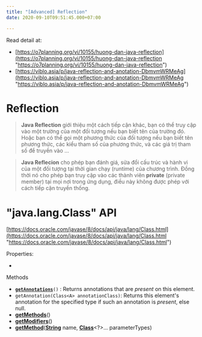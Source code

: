 ```yaml
---
title: "[Advanced] Reflection"
date: 2020-09-10T09:51:45.000+07:00

---
```

Read detail at: 

* [https://o7planning.org/vi/10155/huong-dan-java-reflection](https://o7planning.org/vi/10155/huong-dan-java-reflection "https://o7planning.org/vi/10155/huong-dan-java-reflection")
* [https://viblo.asia/p/java-reflection-and-anotation-DbmvmWRMeAg](https://viblo.asia/p/java-reflection-and-anotation-DbmvmWRMeAg "https://viblo.asia/p/java-reflection-and-anotation-DbmvmWRMeAg")

# Reflection

> **Java Reflection** giới thiệu một cách tiếp cận khác, bạn có thể truy cập vào một trường của một đối tượng nếu bạn biết tên của trường đó. Hoặc bạn có thể gọi một phương thức của đối tượng nếu bạn biết tên phương thức, các kiểu tham số của phương thức, và các giá trị tham số để truyền vào ...

> **Java Reflecion** cho phép bạn đánh giá, sửa đổi cấu trúc và hành vi của một đối tượng tại thời gian chạy (runtime) của chương trình. Đồng thời nó cho phép bạn truy cập vào các thành viên **private** (private member) tại mọi nơi trong ứng dụng, điều này không được phép với cách tiếp cận truyền thống.

# "java.lang.Class" API

[https://docs.oracle.com/javase/8/docs/api/java/lang/Class.html](https://docs.oracle.com/javase/8/docs/api/java/lang/Class.html "https://docs.oracle.com/javase/8/docs/api/java/lang/Class.html")

Properties:

* 

Methods

* [**`getAnnotations`**](https://docs.oracle.com/javase/8/docs/api/java/lang/Class.html#getAnnotations--)`()` : Returns annotations that are _present_ on this element.
* `getAnnotation(Class<A> annotationClass)`: Returns this element's annotation for the specified type if such an annotation is _present_, else null.
* [**getMethods**](https://docs.oracle.com/javase/8/docs/api/java/lang/Class.html#getMethods--)()
* [**getModifiers**](https://docs.oracle.com/javase/8/docs/api/java/lang/Class.html#getModifiers--)()
* [**getMethod**](https://docs.oracle.com/javase/8/docs/api/java/lang/Class.html#getMethod-java.lang.String-java.lang.Class...-)([**String**](https://docs.oracle.com/javase/8/docs/api/java/lang/String.html "class in java.lang") name, [**Class**](https://docs.oracle.com/javase/8/docs/api/java/lang/Class.html "class in java.lang")<?>... parameterTypes)